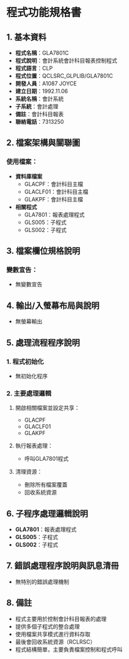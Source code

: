 # 程式功能規格書

## 1. 基本資料
- **程式名稱**：GLA7801C
- **程式說明**：會計系統會計科目報表控制程式
- **程式語言**：CLP
- **程式位置**：QCLSRC_GLPLIB/GLA7801C
- **開發人員**：A1087 JOYCE
- **建立日期**：1992.11.06
- **系統名稱**：會計系統
- **子系統**：會計處理
- **備註**：會計科目報表
- **聯絡電話**：7313250

## 2. 檔案架構與關聯圖
### 使用檔案：
- **資料庫檔案**
  - GLACPF：會計科目主檔
  - GLACLF01：會計科目主檔
  - GLAKPF：會計科目主檔
- **相關程式**
  - GLA7801：報表處理程式
  - GLS005：子程式
  - GLS002：子程式

## 3. 檔案欄位規格說明
### 變數宣告：
- 無變數宣告

## 4. 輸出/入螢幕布局與說明
- 無螢幕輸出

## 5. 處理流程程序說明
### 1. 程式初始化
- 無初始化程序

### 2. 主要處理邏輯
1. 開啟相關檔案並設定共享：
   - GLACPF
   - GLACLF01
   - GLAKPF

2. 執行報表處理：
   - 呼叫GLA7801程式

3. 清理資源：
   - 刪除所有檔案覆蓋
   - 回收系統資源

## 6. 子程序處理邏輯說明
- **GLA7801**：報表處理程式
- **GLS005**：子程式
- **GLS002**：子程式

## 7. 錯誤處理程序說明與訊息清冊
- 無特別的錯誤處理機制

## 8. 備註
- 程式主要用於控制會計科目報表的處理
- 提供多個子程式的整合處理
- 使用檔案共享模式進行資料存取
- 最後會回收系統資源（RCLRSC）
- 程式結構簡單，主要負責檔案控制和程式呼叫 